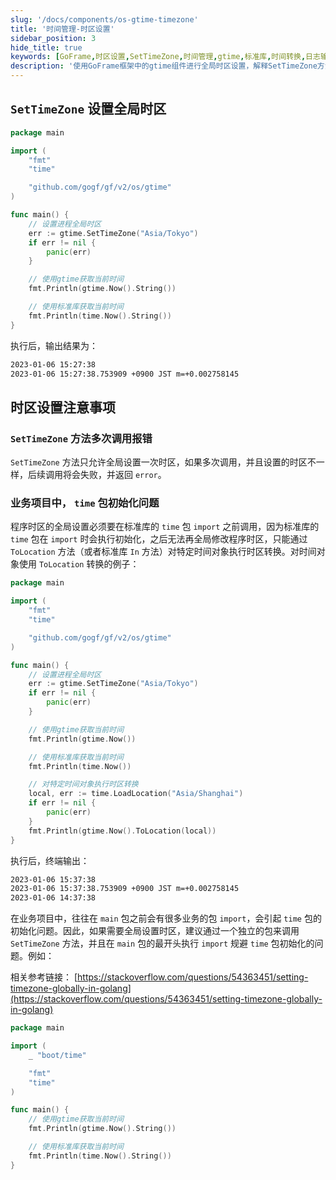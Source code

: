 ```yaml
---
slug: '/docs/components/os-gtime-timezone'
title: '时间管理-时区设置'
sidebar_position: 3
hide_title: true
keywords: [GoFrame,时区设置,SetTimeZone,时间管理,gtime,标准库,时间转换,日志输出,全局设置,编程指南]
description: '使用GoFrame框架中的gtime组件进行全局时区设置，解释SetTimeZone方法的使用限制及注意事项，并提供代码示例展示程序中如何正确管理和转换时间，尤其是在涉及多个时区的业务场景中。'
---
```


## `SetTimeZone` 设置全局时区

```go
package main

import (
    "fmt"
    "time"

    "github.com/gogf/gf/v2/os/gtime"
)

func main() {
    // 设置进程全局时区
    err := gtime.SetTimeZone("Asia/Tokyo")
    if err != nil {
        panic(err)
    }

    // 使用gtime获取当前时间
    fmt.Println(gtime.Now().String())

    // 使用标准库获取当前时间
    fmt.Println(time.Now().String())
}
```

执行后，输出结果为：

```html
2023-01-06 15:27:38
2023-01-06 15:27:38.753909 +0900 JST m=+0.002758145
```

## 时区设置注意事项

### `SetTimeZone` 方法多次调用报错

`SetTimeZone` 方法只允许全局设置一次时区，如果多次调用，并且设置的时区不一样，后续调用将会失败，并返回 `error`。

### 业务项目中， `time` 包初始化问题

程序时区的全局设置必须要在标准库的 `time` 包 `import` 之前调用，因为标准库的 `time` 包在 `import` 时会执行初始化，之后无法再全局修改程序时区，只能通过 `ToLocation` 方法（或者标准库 `In` 方法）对特定时间对象执行时区转换。对时间对象使用 `ToLocation` 转换的例子：

```go
package main

import (
    "fmt"
    "time"

    "github.com/gogf/gf/v2/os/gtime"
)

func main() {
    // 设置进程全局时区
    err := gtime.SetTimeZone("Asia/Tokyo")
    if err != nil {
        panic(err)
    }

    // 使用gtime获取当前时间
    fmt.Println(gtime.Now())

    // 使用标准库获取当前时间
    fmt.Println(time.Now())

    // 对特定时间对象执行时区转换
    local, err := time.LoadLocation("Asia/Shanghai")
    if err != nil {
        panic(err)
    }
    fmt.Println(gtime.Now().ToLocation(local))
}
```

执行后，终端输出：

```html
2023-01-06 15:37:38
2023-01-06 15:37:38.753909 +0900 JST m=+0.002758145
2023-01-06 14:37:38
```

在业务项目中，往往在 `main` 包之前会有很多业务的包 `import`，会引起 `time` 包的初始化问题。因此，如果需要全局设置时区，建议通过一个独立的包来调用 `SetTimeZone` 方法，并且在 `main` 包的最开头执行 `import` 规避 `time` 包初始化的问题。例如：

相关参考链接： [https://stackoverflow.com/questions/54363451/setting-timezone-globally-in-golang](https://stackoverflow.com/questions/54363451/setting-timezone-globally-in-golang)

```go
package main

import (
    _ "boot/time"

    "fmt"
    "time"
)

func main() {
    // 使用gtime获取当前时间
    fmt.Println(gtime.Now().String())

    // 使用标准库获取当前时间
    fmt.Println(time.Now().String())
}
```
